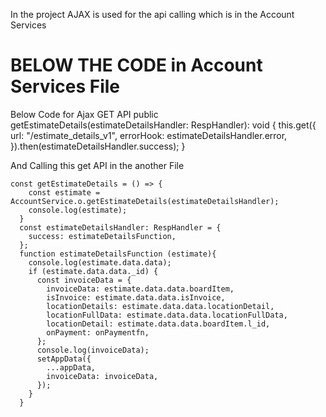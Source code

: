 In the project AJAX is used for the api calling which is in the Account Services


# BELOW THE CODE in Account Services File

Below Code for Ajax GET API
  public getEstimateDetails(estimateDetailsHandler: RespHandler): void {
    this.get({
      url: "/estimate_details_v1",
      errorHook: estimateDetailsHandler.error,
    }).then(estimateDetailsHandler.success);
  }


And Calling this get API in the another File

    const getEstimateDetails = () => {
        const estimate = AccountService.o.getEstimateDetails(estimateDetailsHandler);
        console.log(estimate);
      }
      const estimateDetailsHandler: RespHandler = {
        success: estimateDetailsFunction,
      };
      function estimateDetailsFunction (estimate){
        console.log(estimate.data.data);
        if (estimate.data.data._id) {
          const invoiceData = {
            invoiceData: estimate.data.data.boardItem,
            isInvoice: estimate.data.data.isInvoice,
            locationDetails: estimate.data.data.locationDetail,
            locationFullData: estimate.data.data.locationFullData,
            locationDetail: estimate.data.data.boardItem.l_id,
            onPayment: onPaymentfn,
          };
          console.log(invoiceData);
          setAppData({
            ...appData,
            invoiceData: invoiceData,
          });
        }
      }